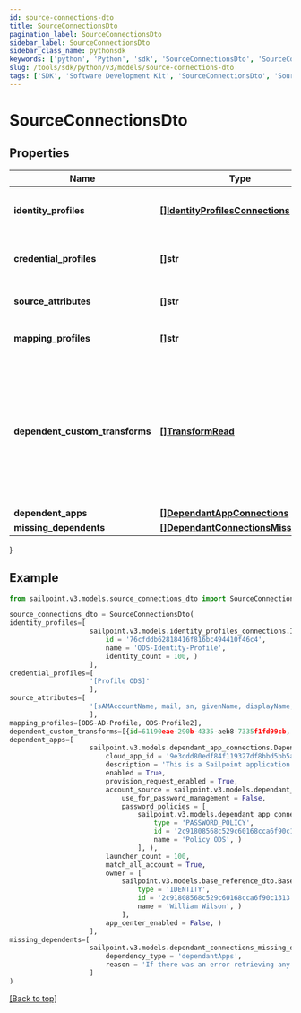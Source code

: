 ```yaml
---
id: source-connections-dto
title: SourceConnectionsDto
pagination_label: SourceConnectionsDto
sidebar_label: SourceConnectionsDto
sidebar_class_name: pythonsdk
keywords: ['python', 'Python', 'sdk', 'SourceConnectionsDto', 'SourceConnectionsDto'] 
slug: /tools/sdk/python/v3/models/source-connections-dto
tags: ['SDK', 'Software Development Kit', 'SourceConnectionsDto', 'SourceConnectionsDto']
---
```


# SourceConnectionsDto


## Properties

Name | Type | Description | Notes
------------ | ------------- | ------------- | -------------
**identity_profiles** | [**[]IdentityProfilesConnections**](identity-profiles-connections) | The IdentityProfile attached to this source | [optional] 
**credential_profiles** | **[]str** | Name of the CredentialProfile attached to this source | [optional] 
**source_attributes** | **[]str** | The attributes attached to this source | [optional] 
**mapping_profiles** | **[]str** | The profiles attached to this source | [optional] 
**dependent_custom_transforms** | [**[]TransformRead**](transform-read) | A list of custom transforms associated with this source. A transform will be considered associated with a source if any attributes of the transform specify the source as the sourceName. | [optional] 
**dependent_apps** | [**[]DependantAppConnections**](dependant-app-connections) |  | [optional] 
**missing_dependents** | [**[]DependantConnectionsMissingDto**](dependant-connections-missing-dto) |  | [optional] 
}

## Example

```python
from sailpoint.v3.models.source_connections_dto import SourceConnectionsDto

source_connections_dto = SourceConnectionsDto(
identity_profiles=[
                    sailpoint.v3.models.identity_profiles_connections.IdentityProfilesConnections(
                        id = '76cfddb62818416f816bc494410f46c4', 
                        name = 'ODS-Identity-Profile', 
                        identity_count = 100, )
                    ],
credential_profiles=[
                    '[Profile ODS]'
                    ],
source_attributes=[
                    '[sAMAccountName, mail, sn, givenName, displayName, employeeNumber, manager, telephoneNumber]'
                    ],
mapping_profiles=[ODS-AD-Profile, ODS-Profile2],
dependent_custom_transforms=[{id=61190eae-290b-4335-aeb8-7335f1fd99cb, name=Split Transform, type=split, attributes={delimiter=-, index=1, input={attributes={sourceName=Example CSV Source, attributeName=last_name}, type=accountAttribute}}, internal=false}],
dependent_apps=[
                    sailpoint.v3.models.dependant_app_connections.DependantAppConnections(
                        cloud_app_id = '9e3cdd80edf84f119327df8bbd5bb5ac', 
                        description = 'This is a Sailpoint application', 
                        enabled = True, 
                        provision_request_enabled = True, 
                        account_source = sailpoint.v3.models.dependant_app_connections_account_source.DependantAppConnections_accountSource(
                            use_for_password_management = False, 
                            password_policies = [
                                sailpoint.v3.models.dependant_app_connections_account_source_password_policies_inner.DependantAppConnections_accountSource_passwordPolicies_inner(
                                    type = 'PASSWORD_POLICY', 
                                    id = '2c91808568c529c60168cca6f90c1313', 
                                    name = 'Policy ODS', )
                                ], ), 
                        launcher_count = 100, 
                        match_all_account = True, 
                        owner = [
                            sailpoint.v3.models.base_reference_dto.BaseReferenceDto(
                                type = 'IDENTITY', 
                                id = '2c91808568c529c60168cca6f90c1313', 
                                name = 'William Wilson', )
                            ], 
                        app_center_enabled = False, )
                    ],
missing_dependents=[
                    sailpoint.v3.models.dependant_connections_missing_dto.DependantConnectionsMissingDto(
                        dependency_type = 'dependantApps', 
                        reason = 'If there was an error retrieving any dependencies, it would lbe listed here', )
                    ]
)

```
[[Back to top]](#) 

